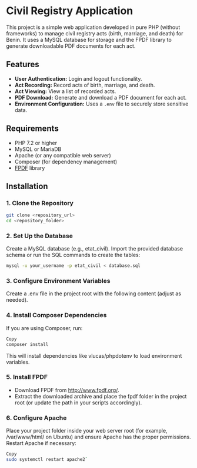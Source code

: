 # Civil Registry Application

This project is a simple web application developed in pure PHP (without frameworks) to manage civil registry acts (birth, marriage, and death) for Benin. It uses a MySQL database for storage and the FPDF library to generate downloadable PDF documents for each act.

## Features

- **User Authentication:** Login and logout functionality.
- **Act Recording:** Record acts of birth, marriage, and death.
- **Act Viewing:** View a list of recorded acts.
- **PDF Download:** Generate and download a PDF document for each act.
- **Environment Configuration:** Uses a `.env` file to securely store sensitive data.

## Requirements

- PHP 7.2 or higher
- MySQL or MariaDB
- Apache (or any compatible web server)
- Composer (for dependency management)
- [FPDF](http://www.fpdf.org/) library

## Installation

### 1. Clone the Repository

```bash
git clone <repository_url>
cd <repository_folder>
```

### 2. Set Up the Database
Create a MySQL database (e.g., etat_civil).
Import the provided database schema or run the SQL commands to create the tables:

```bash
mysql -u your_username -p etat_civil < database.sql
```

### 3. Configure Environment Variables
Create a .env file in the project root with the following content (adjust as needed).

### 4. Install Composer Dependencies
If you are using Composer, run:

```bash
Copy
composer install
```
This will install dependencies like vlucas/phpdotenv to load environment variables.

### 5. Install FPDF
- Download FPDF from http://www.fpdf.org/.
- Extract the downloaded archive and place the fpdf folder in the project root (or update the path in your scripts accordingly).

### 6. Configure Apache
Place your project folder inside your web server root (for example, /var/www/html/ on Ubuntu) and ensure Apache has the proper permissions. Restart Apache if necessary:

```bash
Copy
sudo systemctl restart apache2`
```